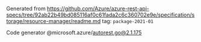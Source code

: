 Generated from https://github.com/Azure/azure-rest-api-specs/tree/92ab22b49bd085116af0c61fada2c6c360702e9e/specification/storage/resource-manager/readme.md tag: `package-2021-01`

Code generator @microsoft.azure/autorest.go@2.1.175


